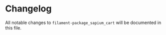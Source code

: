 # Changelog

All notable changes to `filament-package_sapium_cart` will be documented in this file.
